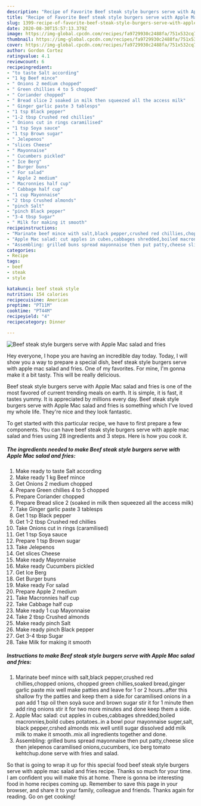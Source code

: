 ```yaml
---
description: "Recipe of Favorite Beef steak style burgers serve with Apple Mac salad and fries"
title: "Recipe of Favorite Beef steak style burgers serve with Apple Mac salad and fries"
slug: 1399-recipe-of-favorite-beef-steak-style-burgers-serve-with-apple-mac-salad-and-fries
date: 2020-08-30T15:57:13.379Z
image: https://img-global.cpcdn.com/recipes/fa9729930c2488fa/751x532cq70/beef-steak-style-burgers-serve-with-apple-mac-salad-and-fries-recipe-main-photo.jpg
thumbnail: https://img-global.cpcdn.com/recipes/fa9729930c2488fa/751x532cq70/beef-steak-style-burgers-serve-with-apple-mac-salad-and-fries-recipe-main-photo.jpg
cover: https://img-global.cpcdn.com/recipes/fa9729930c2488fa/751x532cq70/beef-steak-style-burgers-serve-with-apple-mac-salad-and-fries-recipe-main-photo.jpg
author: Gordon Cortez
ratingvalue: 4.1
reviewcount: 6
recipeingredient:
- "to taste Salt according"
- "1 kg Beef mince"
- " Onions 2 medium chopped"
- " Green chillies 4 to 5 chopped"
- " Coriander chopped"
- " Bread slice 2 soaked in milk then squeezed all the access milk"
- " Ginger garlic paste 3 tablesps"
- "1 tsp Black pepper"
- "1-2 tbsp Crushed red chillies"
- " Onions cut in rings caramilised"
- "1 tsp Soya sauce"
- "1 tsp Brown sugar"
- " Jelepenos"
- "slices Cheese"
- " Mayonnaise"
- " Cucumbers pickled"
- " Ice Berg"
- " Burger buns"
- " For salad"
- " Apple 2 medium"
- " Macronnies half cup"
- " Cabbage half cup"
- "1 cup Mayonnaise"
- "2 tbsp Crushed almonds"
- "pinch Salt"
- "pinch Black pepper"
- "3-4 tbsp Sugar"
- " Milk for making it smooth"
recipeinstructions:
- "Marinate beef mince with salt,black pepper,crushed red chillies,chopped onions, chopped green chillies,soaked bread,ginger garlic paste mix well make patties and leave for 1 or 2 hours..after this shallow fry the patties and keep them a side.for caramilised onions in a pan add 1 tsp oil then soyà suce and brown sugar stir it for 1 minute then add ring onions stir it for two more minutes and done keep them a side."
- "Apple Mac salad: cut apples in cubes,cabbages shredded,boiled macronnies,boild cubes potatoes..in a bowl pour mayonnaise suger,salt, black pepper,crshed almonds mix well untill sugar dissolved add milk milk to make it smooth..mix all ingredients together and done."
- "Assembling: grilled buns spread mayonnaise then put patty,cheese slice then jelepenos caramilised onions,cucumbers, ice berg tomato kehtchup.done serve with fries and salad."
categories:
- Recipe
tags:
- beef
- steak
- style

katakunci: beef steak style 
nutrition: 154 calories
recipecuisine: American
preptime: "PT11M"
cooktime: "PT44M"
recipeyield: "4"
recipecategory: Dinner

---
```



![Beef steak style burgers serve with Apple Mac salad and fries](https://img-global.cpcdn.com/recipes/fa9729930c2488fa/751x532cq70/beef-steak-style-burgers-serve-with-apple-mac-salad-and-fries-recipe-main-photo.jpg)

Hey everyone, I hope you are having an incredible day today. Today, I will show you a way to prepare a special dish, beef steak style burgers serve with apple mac salad and fries. One of my favorites. For mine, I'm gonna make it a bit tasty. This will be really delicious.



Beef steak style burgers serve with Apple Mac salad and fries is one of the most favored of current trending meals on earth. It is simple, it is fast, it tastes yummy. It is appreciated by millions every day. Beef steak style burgers serve with Apple Mac salad and fries is something which I've loved my whole life. They're nice and they look fantastic.


To get started with this particular recipe, we have to first prepare a few components. You can have beef steak style burgers serve with apple mac salad and fries using 28 ingredients and 3 steps. Here is how you cook it.

<!--inarticleads1-->

##### The ingredients needed to make Beef steak style burgers serve with Apple Mac salad and fries:

1. Make ready to taste Salt according
1. Make ready 1 kg Beef mince
1. Get  Onions 2 medium chopped
1. Prepare  Green chillies 4 to 5 chopped
1. Prepare  Coriander chopped
1. Prepare  Bread slice 2 (soaked in milk then squeezed all the access milk)
1. Take  Ginger garlic paste 3 tablesps
1. Get 1 tsp Black pepper
1. Get 1-2 tbsp Crushed red chillies
1. Take  Onions cut in rings (caramilised)
1. Get 1 tsp Soya sauce
1. Prepare 1 tsp Brown sugar
1. Take  Jelepenos
1. Get slices Cheese
1. Make ready  Mayonnaise
1. Make ready  Cucumbers pickled
1. Get  Ice Berg
1. Get  Burger buns
1. Make ready  For salad
1. Prepare  Apple 2 medium
1. Take  Macronnies half cup
1. Take  Cabbage half cup
1. Make ready 1 cup Mayonnaise
1. Take 2 tbsp Crushed almonds
1. Make ready pinch Salt
1. Make ready pinch Black pepper
1. Get 3-4 tbsp Sugar
1. Take  Milk for making it smooth




<!--inarticleads2-->

##### Instructions to make Beef steak style burgers serve with Apple Mac salad and fries:

1. Marinate beef mince with salt,black pepper,crushed red chillies,chopped onions, chopped green chillies,soaked bread,ginger garlic paste mix well make patties and leave for 1 or 2 hours..after this shallow fry the patties and keep them a side.for caramilised onions in a pan add 1 tsp oil then soyà suce and brown sugar stir it for 1 minute then add ring onions stir it for two more minutes and done keep them a side.
1. Apple Mac salad: cut apples in cubes,cabbages shredded,boiled macronnies,boild cubes potatoes..in a bowl pour mayonnaise suger,salt, black pepper,crshed almonds mix well untill sugar dissolved add milk milk to make it smooth..mix all ingredients together and done.
1. Assembling: grilled buns spread mayonnaise then put patty,cheese slice then jelepenos caramilised onions,cucumbers, ice berg tomato kehtchup.done serve with fries and salad.




So that is going to wrap it up for this special food beef steak style burgers serve with apple mac salad and fries recipe. Thanks so much for your time. I am confident you will make this at home. There is gonna be interesting food in home recipes coming up. Remember to save this page in your browser, and share it to your family, colleague and friends. Thanks again for reading. Go on get cooking!
